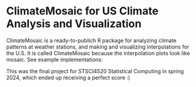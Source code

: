 # ClimateMosaic for US Climate Analysis and Visualization

ClimateMosaic is a ready-to-publich R package for analyzing climate patterns at weather stations, and making and visualizing interpolations for the U.S. It is called ClimateMosaic because the interpolation plots look like mosaic. See example implementations: 

This was the final project for STSCI4520 Statistical Computing in spring 2024, which ended up receiving a perfect score :)